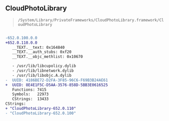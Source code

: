 ## CloudPhotoLibrary

> `/System/Library/PrivateFrameworks/CloudPhotoLibrary.framework/CloudPhotoLibrary`

```diff

-652.0.100.0.0
+652.0.110.0.0
   __TEXT.__text: 0x164840
   __TEXT.__auth_stubs: 0xf20
   __TEXT.__objc_methlist: 0x10670

   - /usr/lib/libcupolicy.dylib
   - /usr/lib/libnetwork.dylib
   - /usr/lib/libobjc.A.dylib
-  UUID: 4186BE72-D2FA-3F85-96C6-F69B3B24AE61
+  UUID: 8E4E1F5C-D5AA-3576-858D-5BB3E0616525
   Functions: 7415
   Symbols:   22973
   CStrings:  13433
CStrings:
+ "CloudPhotoLibrary-652.0.110"
- "CloudPhotoLibrary-652.0.100"

```
